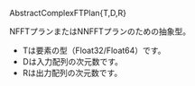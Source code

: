 AbstractComplexFTPlan{T,D,R}

NFFTプランまたはNNFFTプランのための抽象型。

  * Tは要素の型（Float32/Float64）です。
  * Dは入力配列の次元数です。
  * Rは出力配列の次元数です。
